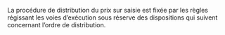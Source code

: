 La procédure de distribution du prix sur saisie est fixée par les règles régissant les
voies d’exécution sous réserve des dispositions qui suivent concernant l’ordre de distribution.